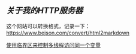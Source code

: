 ## ***关于我的HTTP服务器***
这个网站可以转换格式，记录一下：
<https://www.bejson.com/convert/html2markdown>

[使用临界区来控制多线程访问同一个变量](http://blog.chinaunix.net/uid-25422700-id-172012.html)

